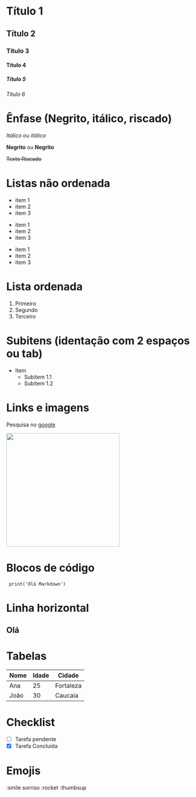 # Título 1
## Título 2
### Título 3
#### Título 4
##### Título 5
###### Título 6

# Ênfase (Negrito, itálico, riscado)
*Itálico* ou _itálico_

**Negrito** ou __Negrito__

~~Texto Riscado~~

# Listas não ordenada

* item 1
* item 2
* item 3

- item 1
- item 2
- item 3

+ item 1
+ item 2
+ item 3

# Lista ordenada

1. Primeiro
2. Segundo
3. Terceiro

# Subitens (identação com 2 espaços ou tab)
- Item
    - Subitem 1.1
    - Subitem 1.2

# Links e imagens

Pesquisa no [google](https://www.google.com) 

<!-- ![Texto alternativo](https://upload.wikimedia.org/wikipedia/commons/thumb/0/0a/Python.svg/800px-Python.svg.png) -->

<img src="https://upload.wikimedia.org/wikipedia/commons/thumb/0/0a/Python.svg/800px-Python.svg.png" width=300px>

# Blocos de código

```` print('Olá Markdown')````

# Linha horizontal

Olá
---
# Tabelas
|Nome   |Idade  |Cidade |
|-------|-------|-------|
|Ana    |25     |Fortaleza|
|João   |30     |Caucaia|

# Checklist

- [ ] Tarefa pendente
- [X] Tarefa Concluída

# Emojis
:smile sorriso :rocket :thumbsup